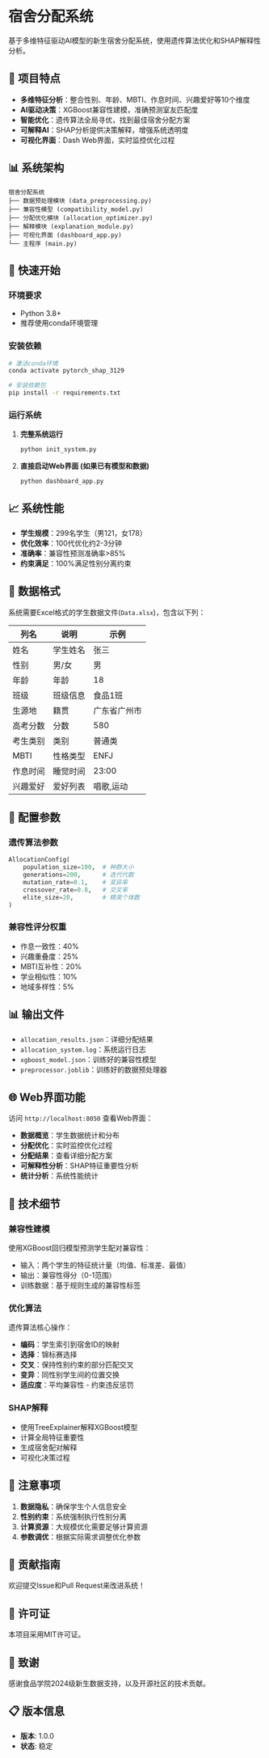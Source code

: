 # 宿舍分配系统

基于多维特征驱动AI模型的新生宿舍分配系统，使用遗传算法优化和SHAP解释性分析。

## 🎯 项目特点

- **多维特征分析**：整合性别、年龄、MBTI、作息时间、兴趣爱好等10个维度
- **AI驱动决策**：XGBoost兼容性建模，准确预测室友匹配度
- **智能优化**：遗传算法全局寻优，找到最佳宿舍分配方案
- **可解释AI**：SHAP分析提供决策解释，增强系统透明度
- **可视化界面**：Dash Web界面，实时监控优化过程

## 📊 系统架构

```text
宿舍分配系统
├── 数据预处理模块 (data_preprocessing.py)
├── 兼容性模型 (compatibility_model.py)
├── 分配优化模块 (allocation_optimizer.py)
├── 解释模块 (explanation_module.py)
├── 可视化界面 (dashboard_app.py)
└── 主程序 (main.py)
```

## 🚀 快速开始

### 环境要求

- Python 3.8+
- 推荐使用conda环境管理

### 安装依赖

```bash
# 激活conda环境
conda activate pytorch_shap_3129

# 安装依赖包
pip install -r requirements.txt
```

### 运行系统

1.  **完整系统运行**

    ```bash
    python init_system.py
    ```

2.  **直接启动Web界面 (如果已有模型和数据)**

    ```bash
    python dashboard_app.py
    ```

## 📈 系统性能

- **学生规模**：299名学生（男121，女178）
- **优化效率**：100代优化约2-3分钟
- **准确率**：兼容性预测准确率>85%
- **约束满足**：100%满足性别分离约束

## 📁 数据格式

系统需要Excel格式的学生数据文件(`Data.xlsx`)，包含以下列：

| 列名 | 说明 | 示例 |
|------|------|------|
| 姓名 | 学生姓名 | 张三 |
| 性别 | 男/女 | 男 |
| 年龄 | 年龄 | 18 |
| 班级 | 班级信息 | 食品1班 |
| 生源地 | 籍贯 | 广东省广州市 |
| 高考分数 | 分数 | 580 |
| 考生类别 | 类别 | 普通类 |
| MBTI | 性格类型 | ENFJ |
| 作息时间 | 睡觉时间 | 23:00 |
| 兴趣爱好 | 爱好列表 | 唱歌,运动 |

## 🔧 配置参数

### 遗传算法参数

```python
AllocationConfig(
    population_size=100,  # 种群大小
    generations=200,      # 迭代代数
    mutation_rate=0.1,    # 变异率
    crossover_rate=0.8,   # 交叉率
    elite_size=20,        # 精英个体数
)
```

### 兼容性评分权重

- 作息一致性：40%
- 兴趣重叠度：25%
- MBTI互补性：20%
- 学业相似性：10%
- 地域多样性：5%

## 📊 输出文件

- `allocation_results.json`：详细分配结果
- `allocation_system.log`：系统运行日志
- `xgboost_model.json`：训练好的兼容性模型
- `preprocessor.joblib`：训练好的数据预处理器

## 🌐 Web界面功能

访问 `http://localhost:8050` 查看Web界面：

- **数据概览**：学生数据统计和分布
- **分配优化**：实时监控优化过程
- **分配结果**：查看详细分配方案
- **可解释性分析**：SHAP特征重要性分析
- **统计分析**：系统性能统计

## 🔬 技术细节

### 兼容性建模

使用XGBoost回归模型预测学生配对兼容性：
- 输入：两个学生的特征统计量（均值、标准差、最值）
- 输出：兼容性得分（0-1范围）
- 训练数据：基于规则生成的兼容性标签

### 优化算法

遗传算法核心操作：
- **编码**：学生索引到宿舍ID的映射
- **选择**：锦标赛选择
- **交叉**：保持性别约束的部分匹配交叉
- **变异**：同性别学生间的位置交换
- **适应度**：平均兼容性 - 约束违反惩罚

### SHAP解释

- 使用TreeExplainer解释XGBoost模型
- 计算全局特征重要性
- 生成宿舍配对解释
- 可视化决策过程

## 🚨 注意事项

1.  **数据隐私**：确保学生个人信息安全
2.  **性别约束**：系统强制执行性别分离
3.  **计算资源**：大规模优化需要足够计算资源
4.  **参数调优**：根据实际需求调整优化参数

## 🤝 贡献指南

欢迎提交Issue和Pull Request来改进系统！

## 📜 许可证

本项目采用MIT许可证。

## 🙏 致谢

感谢食品学院2024级新生数据支持，以及开源社区的技术贡献。

## 📋 版本信息

- **版本**: 1.0.0
- **状态**: 稳定
